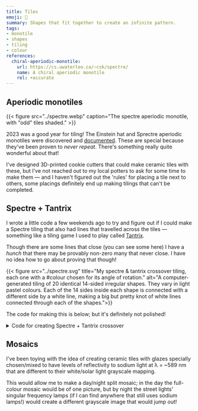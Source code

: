 ```yaml
---
title: Tiles
emoji: 🔲
summary: Shapes that fit together to create an infinite pattern.
tags:
- monotile
- shapes
- tiling
- colour
references:
  chiral-aperiodic-monotile:
    url: https://cs.uwaterloo.ca/~csk/spectre/
    name: A chiral aperiodic monotile
    rel: +accurate
---
```

## Aperiodic monotiles

{{< figure src="../spectre.webp" caption="The spectre aperiodic monotile, with \"odd\" tiles shaded." >}}

2023 was a good year for tiling! The Einstein hat and Sprectre aperiodic monotiles were discovered and [documented](https://cs.uwaterloo.ca/~csk/spectre/). These are special because they've been proven to _never repeat_. There's something really quite wonderful about that!

I've designed 3D-printed cookie cutters that could make ceramic tiles with these, but I've not reached out to my local potters to ask for some time to make them — and I haven't figured out the 'rules' for placing a tile next to others, some placings definitely end up making tilings that can't be completed.

## Spectre + Tantrix

I wrote a little code a few weekends ago to try and figure out if I could make a Spectre tiling that also had lines that travelled across the tiles — something like a tiling game I used to play called [Tantrix](https://www.tantrix.com/).

Though there are some lines that close (you can see some here) I have a _hunch_ that there may be provably non-zero many that never close. I have no idea how to go about proving that though!

{{< figure src="../spectre.svg" title="My spectre & tantrix crossover tiling, each one with a #colour chosen for its angle of rotation." alt="A computer-generated tiling of 20 identical 14-sided irregular shapes. They vary in light pastel colours. Each of the 14 sides inside each shape is connected with a different side by a white line, making a big but pretty knot of white lines connected through each of the shapes.">}}

The code for making this is below; but it's definitely not polished!

<details>
<summary>Code for creating Spectre + Tantrix crossover</summary>

```ruby
require 'victor'
include Victor

class Spectre
  attr_reader :points

  # Angle 1 is the angle between side 1 and side 2 etc.
  ANGLES = [90, 60, -90, 60, 0, 60, 90, -60, 90, -60, 90, 60, -90, 60].freeze
  SIDE_LENGTH = 25
  LINE_WIDTH = 2.5
  CONTROL_LEN_MULT = 0.4

  SHOW_NAME = false

  ARCS = [
    [7, 9],
    [3, 11],
    [0, 13],
    [2, 8],
    [5, 10],
    [4, 6],
    [1, 12],
  ]

  def initialize(origin, corner_index, rotation, name: nil, show_corner_indeces: false)
    @show_corner_indeces = show_corner_indeces
    @hue = ANGLES[corner_index..].sum(-rotation) % 360
    @indexes = (0...ANGLES.length).cycle.take(corner_index + ANGLES.length)[corner_index..]
    @name = name || (@@i ||= 1).to_s

    previous_angle = -rotation
    @points = @indexes.each_with_object([[origin[0], origin[1]]]) do |idx, acc|
      previous_angle += ANGLES[idx]
      ang = previous_angle / 180.0 * Math::PI
      acc.push([
        acc.last[0] + SIDE_LENGTH*Math.sin(ang),
        acc.last[1] + SIDE_LENGTH*Math.cos(ang)
      ])
    end

    @background = "hsl(#{@hue}, 100%, 85%)"
    # @background = "hsl(#{(@hue / 90).floor * 90}, 100%, 85%)"
    # @background = "hsl(23, 100%, 72%)"

    @@i += 1
  end

  def point(idx) = @points[@indexes.index(idx)]

  def between(idx1, idx2) = [
    point(idx1)[0] + (point(idx2)[0] - point(idx1)[0])/2,
    point(idx1)[1] + (point(idx2)[1] - point(idx1)[1])/2
  ]

  def normal_point(idx1, idx2, n_dist)
    b = between(idx1, idx2)
    p1 = point(idx1)
    p2 = point(idx2)
    dx = p2[0] - p1[0]
    dy = p2[1] - p1[1]
    b_ang = Math.atan2(dy, dx)
    b_dist = Math.sqrt(dx*dx + dy*dy) / 2

    n_ang = Math.atan2(n_dist, b_dist)

    t_ang = b_ang - n_ang
    t_dist = Math.sqrt(n_dist*n_dist + b_dist*b_dist)
    n_x = Math.cos(t_ang) * t_dist
    n_y = Math.sin(t_ang) * t_dist
    [p1[0] + n_x, p1[1] + n_y]
  end


  def svg
    SVG.new.tap do |svg|
      svg.polygon points: @points, stroke: 'none', fill: @background
      
      ARCS.each do |(i1, i2)|
        i1next = (i1 + 1) % ANGLES.length
        i2next = (i2 + 1) % ANGLES.length
        p1 = between(i1, i1next)
        p2 = between(i2, i2next)
        dx = (p2[0] - p1[0])
        dy = (p2[1] - p1[1])
        mid_dist = Math.sqrt(dx*dx + dy*dy)
        c1 = normal_point(i1, i1next, mid_dist*CONTROL_LEN_MULT)
        c2 = normal_point(i2, i2next, mid_dist*CONTROL_LEN_MULT)

        show_control_points = false
        if show_control_points
          svg.circle cx: p1[0], cy: p1[1], r: 2, fill: 'green'
          svg.line x1: p1[0], y1: p1[1], x2: c1[0], y2: c1[1], stroke: 'green'
          svg.circle cx: c1[0], cy: c1[1], r: 2, fill: 'green'
          svg.circle cx: c2[0], cy: c2[1], r: 2, fill: 'green'
          svg.line x1: p2[0], y1: p2[1], x2: c2[0], y2: c2[1], stroke: 'green'
          svg.circle cx: p2[0], cy: p2[1], r: 2, fill: 'green'
        end

        svg.path d: "M#{p1[0]},#{p1[1]}C#{c1[0]} #{c1[1]},#{c2[0]} #{c2[1]},#{p2[0]} #{p2[1]}", stroke: @background, stroke_width: LINE_WIDTH*2, fill: 'none'
        svg.path d: "M#{p1[0]},#{p1[1]}C#{c1[0]} #{c1[1]},#{c2[0]} #{c2[1]},#{p2[0]} #{p2[1]}", stroke: 'white', stroke_width: LINE_WIDTH, fill: 'none'
      end

      centre = between(2, 7)

      if SHOW_NAME
        svg.text(
          @name,
          x: centre[0],
          y: centre[1],
          font_family: 'arial',
          font_size: 16,
          text_anchor: "middle",
          dominant_baseline: "middle"
        )
      end

      svg.polygon points: @points, stroke: 'black', fill: 'none'

      if @show_corner_indeces
        @points[0..-2].each.with_index do |p, idx|
          svg.circle cx: p[0], cy:p[1], r: 5, fill: "hsla(#{@hue}, 100%, 95%, 85%)"
          svg.text(
            @indexes[idx],
            x: p[0],
            y: p[1],
            font_family: 'arial',
            font_size: 6,
            text_anchor: "middle",
            dominant_baseline: "middle"
          )
        end
      end
    end
  end

  def into(svg)
    svg << self.svg
    self
  end
end


svg = Victor::SVG.new width: 475, height: 400

s1 = Spectre.new([100, 100], 0, 0).into(svg)
s2 = Spectre.new(s1.point(2), 8, 120).into(svg)
s3 = Spectre.new(s1.point(4), 8, 60).into(svg)
s4 = Spectre.new(s3.point(2), 10, 30).into(svg)
s5 = Spectre.new(s3.point(10), 8, 120).into(svg)
s6 = Spectre.new(s3.point(0), 2, 0).into(svg)
s7 = Spectre.new(s5.point(2), 0, 90).into(svg)
s8 = Spectre.new(s7.point(2), 10, 210).into(svg)
s9 = Spectre.new(s5.point(12), 0, -150).into(svg)
s10 = Spectre.new(s2.point(12), 6, -150).into(svg)
s11 = Spectre.new(s6.point(9), 3, 90).into(svg)
s12 = Spectre.new(s6.point(12), 0, 30).into(svg)
s13 = Spectre.new(s11.point(7), 3, 120).into(svg)
s14 = Spectre.new(s11.point(12), 6, 30).into(svg)
s15 = Spectre.new(s13.point(0), 6, 90).into(svg)
s16 = Spectre.new(s8.point(2), 0, 210).into(svg)
s17 = Spectre.new(s16.point(12), 6, 90).into(svg)
s18 = Spectre.new(s17.point(2), 0, 30).into(svg)
s19 = Spectre.new(s7.point(6), 0, 90).into(svg)
s20 = Spectre.new(s13.point(10), 10, 120).into(svg)
s21 = Spectre.new(s4.point(2), 10, 30).into(svg)
s22 = Spectre.new(s15.point(4), 8, 60).into(svg)

svg.save 'spectre'
```

</details>

## Mosaics

I've been toying with the idea of creating ceramic tiles with glazes specially chosen/mixed to have levels of reflectivity to sodium light at λ = ~589 nm that are different to their white/solar light grayscale mapping.

This would allow me to make a day/night split mosaic; in the day the full-colour mosaic would be of one picture, but by night the street lights' singular frequency lamps (if I can find anywhere that still uses sodium lamps!) would create a different grayscale image that would jump out!
